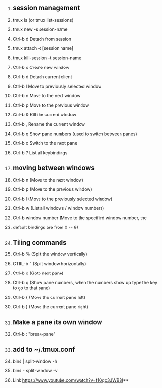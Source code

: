 1. ## session management
1. tmux ls (or tmux list-sessions)
1. tmux new -s session-name
1. Ctrl-b d Detach from session
1. tmux attach -t [session name]
1. tmux kill-session -t session-name


1. Ctrl-b c Create new window
1. Ctrl-b d Detach current client
1. Ctrl-b l Move to previously selected window
1. Ctrl-b n Move to the next window
1. Ctrl-b p Move to the previous window
1. Ctrl-b & Kill the current window
1. Ctrl-b , Rename the current window
1. Ctrl-b q Show pane numbers (used to switch between panes)
1. Ctrl-b o Switch to the next pane
1. Ctrl-b ? List all keybindings

1. ## moving between windows
1. Ctrl-b n (Move to the next window)
1. Ctrl-b p (Move to the previous window)
1. Ctrl-b l (Move to the previously selected window)
1. Ctrl-b w (List all windows / window numbers)
1. Ctrl-b window number (Move to the specified window number, the
1. default bindings are from 0 -- 9)

1. ## Tiling commands
1. Ctrl-b % (Split the window vertically)
1. CTRL-b " (Split window horizontally)
1. Ctrl-b o (Goto next pane)
1. Ctrl-b q (Show pane numbers, when the numbers show up type the key to go to that pane)
1. Ctrl-b { (Move the current pane left)
1. Ctrl-b } (Move the current pane right)

1. ## Make a pane its own window
1. Ctrl-b : "break-pane"

1. ## add to ~/.tmux.conf
1. bind | split-window -h
1. bind - split-window -v

1. Link https://www.youtube.com/watch?v=f1Gqc3JWBBI** 
